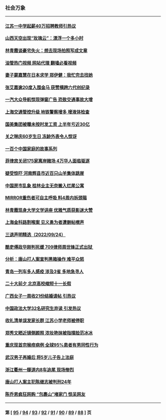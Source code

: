 ### 社会万象
---
#### [江苏一中学起薪40万招聘教师引热议](../../pages/ncid282/n13835176.md?09300045) 
#### [山西天空出现“玫瑰云”：漂浮一个多小时](../../pages/ncid282/n13834482.md?09300045) 
#### [林青霞谈豪宅失火：想去现场拍照写成文章](../../pages/ncid282/n13834015.md?09300045) 
#### [油管热门视频 网站代理 翻墙必看视频](http://209.222.30.114:81/youtube.html?09300045)
#### [妻子蒙嘉慧在日本求学 郑伊健：我忙完去找她](../../pages/ncid282/n13834001.md?09300045) 
#### [张艾嘉逾20度入围金马 获赞横跨六代创纪录](../../pages/ncid282/n13833982.md?09300045) 
#### [一汽大众导航惊现弹窗广告 恐致交通事故大增](../../pages/ncid282/n13833953.md?09300045) 
#### [上海交通管控升级 地铁警察增多 增液体检查](../../pages/ncid282/n13833610.md?09300045) 
#### [国美集团被曝未按时发工资 上半年亏近30亿](../../pages/ncid282/n13833594.md?09300045) 
#### [关之琳庆60岁生日 冻龄外表令人惊讶](../../pages/ncid282/n13833245.md?09300045) 
#### [一百个中国家庭的故事系列](../../pages/ncid282/n13833308.md?09300045) 
#### [菲律宾关闭175家离岸赌场 4万华人面临驱逐](../../pages/ncid282/n13833169.md?09300045) 
#### [疑受惊吓 河南辉县市近百只山羊集体跳崖](../../pages/ncid282/n13832908.md?09300045) 
#### [中国房市乱象 桂林业主无奈搬入烂尾公寓](../../pages/ncid282/n13832847.md?09300045) 
#### [MIRROR重伤者可自主呼吸 料4周内拆颈箍](../../pages/ncid282/n13832562.md?09300045) 
#### [林青霞现身大学文学讲座 优雅气质获影迷大赞](../../pages/ncid282/n13832538.md?09300045) 
#### [上海金科路割喉案 见义勇为者遭删帖噤声](../../pages/ncid282/n13832356.md?09300045) 
#### [三退声明精选（2022/09/24）](../../pages/ncid282/n13832198.md?09300045) 
#### [酷吏傅政华刚判死缓 709律师周世锋正式出狱 ](../../pages/ncid282/n13831911.md?09300045) 
#### [分析：唐山打人案宣判黑箱操作 难平众怒](../../pages/ncid282/n13831867.md?09300045) 
#### [青岛一列车多人感疫 涉及3省 多地急寻人](../../pages/ncid282/n13831819.md?09300045) 
#### [二十大前夕 北京高校缩短十一长假](../../pages/ncid282/n13831756.md?09300045) 
#### [广西女子一周收21份结婚请帖 引热议](../../pages/ncid282/n13831770.md?09300045) 
#### [中国政法大学32名研究生弃读 引发热议](../../pages/ncid282/n13831724.md?09300045) 
#### [收礼清单误发家长群 江苏小学老师被停职](../../pages/ncid282/n13831729.md?09300045) 
#### [郑秀文晒近镜侧颜照 浓妆艳抹被指撞脸范冰冰](../../pages/ncid282/n13831516.md?09300045) 
#### [重庆现首宗猴痘病例 全球95%患者有男同性行为](../../pages/ncid282/n13831259.md?09300045) 
#### [武汉男子再婚后 将5岁儿子告上法庭](../../pages/ncid282/n13831258.md?09300045) 
#### [浙江衢州一隧道内8车追尾 现场惨烈](../../pages/ncid282/n13831240.md?09300045) 
#### [唐山打人案主犯陈继志被判刑24年](../../pages/ncid282/n13830951.md?09300045) 
#### [陈乔恩疯狂网购 “包裹山”堵家门 惊呆网友](../../pages/ncid282/n13830798.md?09300045) 

---
#### 第 [ [95](./95.md?09300045) / [94](./94.md?09300045) / [93](./93.md?09300045) / [92](./92.md?09300045) / [91](./91.md?09300045) / [90](./90.md?09300045) / [89](./89.md?09300045) / [88](./88.md?09300045) ] 页
